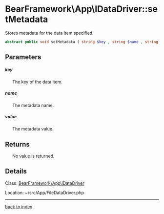 # BearFramework\App\IDataDriver::setMetadata

Stores metadata for the data item specified.

```php
abstract public void setMetadata ( string $key , string $name , string $value )
```

## Parameters

##### key

&nbsp;&nbsp;&nbsp;&nbsp;&nbsp;&nbsp;The key of the data item.

##### name

&nbsp;&nbsp;&nbsp;&nbsp;&nbsp;&nbsp;The metadata name.

##### value

&nbsp;&nbsp;&nbsp;&nbsp;&nbsp;&nbsp;The metadata value.

## Returns

&nbsp;&nbsp;&nbsp;&nbsp;&nbsp;&nbsp;No value is returned.

## Details

Class: [BearFramework\App\IDataDriver](bearframework.app.idatadriver.class.md)

Location: ~/src/App/FileDataDriver.php

---

[back to index](index.md)

